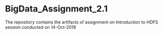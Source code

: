 # BigData_Assignment_2.1
The repository contains the artifacts of assignment on Introduction to HDFS session conducted on 14-Oct-2018
